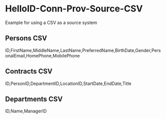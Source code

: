# HelloID-Conn-Prov-Source-CSV

Example for using a CSV as a source system

## Persons CSV
ID,FirstName,MiddleName,LastName,PreferredName,BirthDate,Gender,PersonalEmail,HomePhone,MobilePhone

## Contracts CSV
ID,PersonID,DepartmentID,LocationID,StartDate,EndDate,Title

## Departments CSV
ID,Name,ManagerID
